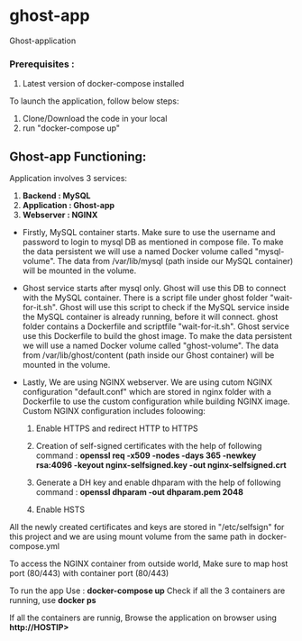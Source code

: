 # ghost-app
Ghost-application

### Prerequisites :
1. Latest version of docker-compose installed


To launch the application, follow below steps:
1. Clone/Download the code in your local
2. run "docker-compose up"

## **Ghost-app Functioning:**
Application involves 3 services:
1.  **Backend : MySQL**
2.  **Application : Ghost-app**
3.  **Webserver : NGINX**

- Firstly, MySQL container starts. Make sure to use the username and password to login to mysql DB as mentioned in compose file.
To make the data persistent we will use a named Docker volume called "mysql-volume". The data from /var/lib/mysql (path inside our MySQL container) will be mounted in the volume.

- Ghost service starts after mysql only. Ghost will use this DB to connect with the MySQL container. 
There is a script file under ghost folder "wait-for-it.sh". Ghost will use this script to check if the MySQL service inside the MySQL container is already running, before it will connect.
ghost  folder contains a Dockerfile and scriptfile "wait-for-it.sh". 
Ghost service use this Dockerfile to build the ghost image.
To make the data persistent we will use a named Docker volume called "ghost-volume". The data from /var/lib/ghost/content (path inside our Ghost container) will be mounted in the volume.

- Lastly, We are using NGINX webserver. We are using cutom NGINX configuration "default.conf" which are stored in nginx folder with a Dockerfile to use the custom configuration while building NGINX image.
Custom NGINX configuration includes foloowing:
  1. Enable HTTPS and redirect HTTP to HTTPS
  2. Creation of self-signed certificates with the help of following command :
     **openssl req -x509 -nodes -days 365 -newkey rsa:4096 -keyout nginx-selfsigned.key -out nginx-selfsigned.crt**

  3. Generate a DH key and enable dhparam with the help of following command :
       **openssl dhparam -out dhparam.pem 2048**

  4. Enable HSTS

All the newly created certificates and keys are stored in "/etc/selfsign" for this project and we are using mount volume from the same path in docker-compose.yml

To access the NGINX container from outside world, Make sure to map host port (80/443) with container port (80/443)

To run the app Use :
          **docker-compose up**
Check if all the 3 containers are running, use **docker ps**

If all the containers are runnig, Browse the application on browser using
        **http://HOSTIP>**
 

